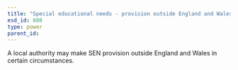 ```yaml
---
title: "Special educational needs - provision outside England and Wales"
esd_id: 808
type: power
parent_id:  
---
```


A local authority may make SEN provision outside England and Wales in certain circumstances.

